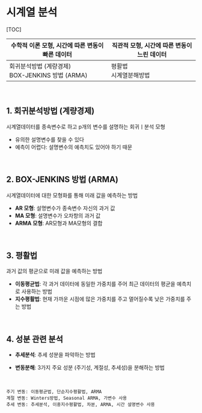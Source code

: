 # 시계열 분석

[TOC]

| 수학적 이론 모형, 시간에 따른 변동이 빠른 데이터   | 직관적 모형, 시간에 따른 변동이 느린 데이터 |
| -------------------------------------------------- | ------------------------------------------- |
| 회귀분석방법 (계량경제)<br>BOX-JENKINS 방법 (ARMA) | 평활법<br>시계열분해방법                    |

<br>

## 1. 회귀분석방법 (계량경제)

시계열데이터를 종속변수로 하고 p개의 변수를 설명하는 회귀ㅣ분석 모형

- 유의한 설명변수를 찾을 수 있다
- 예측이 어렵다: 설명변수의 예측치도 있어야 하기 때문

<br>

## 2. BOX-JENKINS 방법 (ARMA)

시계열데이터에 대한 모형화를 통해 미래 값을 예측하는 방법

- **AR 모형**: 설명변수가 종속변수 자신의 과거 값
- **MA 모형**: 설명변수가 오차항의 과거 값
- **ARMA 모형**: AR모형과 MA모형의 결합

<br>

## 3. 평활법

과거 값의 평균으로 미래 값을 예측하는 방법

- **이동평균법**: 각 과거 데이터에 동일한 가중치를 주어 최근 데이터의 평균을 예측치로 사용하는 방법
- **지수평활법**: 현재 가까운 시점에 많은 가중치를 주고 멀어질수록 낮은 가중치를 주는 방법

<br>

## 4. 성분 관련 분석

- **추세분석**: 추세 성분을 파악하는 방법 

- **변동분해**: 3가지 주요 성분 (주기성, 계절성, 추세성)을 분해하는 방법

<br>

```
주기 변동: 이동평균법, 단순지수평활법, ARMA
계절 변동: Winters방법, Seasonal ARMA, 가변수 사용
추세 변동: 추세분석, 이중지수평활법, 차분, ARMA, 시간 설명변수 사용
```

